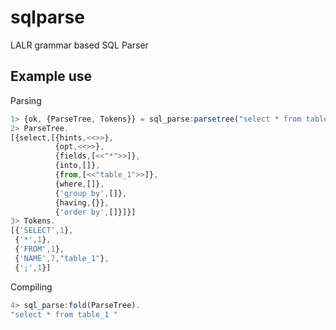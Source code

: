 sqlparse
========

LALR grammar based SQL Parser

Example use
-----------
Parsing
````js
1> {ok, {ParseTree, Tokens}} = sql_parse:parsetree("select * from table_1").
2> ParseTree.
[{select,[{hints,<<>>},
          {opt,<<>>},
          {fields,[<<"*">>]},
          {into,[]},
          {from,[<<"table_1">>]},
          {where,[]},
          {'group by',[]},
          {having,{}},
          {'order by',[]}]}]
3> Tokens.
[{'SELECT',1},
 {'*',1},
 {'FROM',1},
 {'NAME',7,"table_1"},
 {';',1}]
````
Compiling
````js
4> sql_parse:fold(ParseTree).
"select * from table_1 "
````
